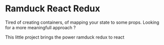Ramduck React Redux
===================

Tired of creating containers, of mapping your state to some props. Looking
for a more meaningfull approach ?

This little project brings the power ramduck redux to react
